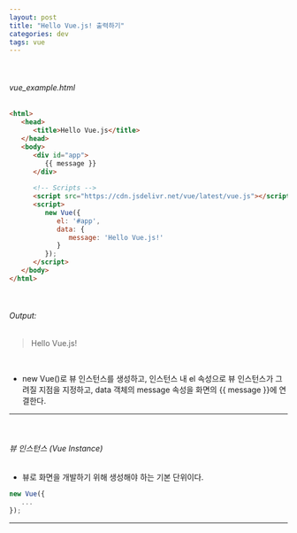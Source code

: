 ```yaml
---
layout: post
title: "Hello Vue.js! 출력하기"
categories: dev
tags: vue
---
```


<br>

###### vue_example.html

```html
<html>
   <head>
      <title>Hello Vue.js</title>
   </head>
   <body>
      <div id="app">
         {{ message }}
      </div>
      
      <!-- Scripts -->
      <script src="https://cdn.jsdelivr.net/vue/latest/vue.js"></script>
      <script>
         new Vue({
            el: '#app',
            data: {
               message: 'Hello Vue.js!'
            }
         });
      </script>
   </body>
</html>
```

<br>

###### Output:

> Hello Vue.js!

<br>

- new Vue()로 뷰 인스턴스를 생성하고, 인스턴스 내 el 속성으로 뷰 인스턴스가 그려질 지점을 지정하고, data 객체의 message 속성을 화면의 {{ message }}에 연결한다.

------

<br>

###### 뷰 인스턴스 (Vue Instance)

- 뷰로 화면을 개발하기 위해 생성해야 하는 기본 단위이다.

```js
new Vue({
   ...
});
```

------

<br>